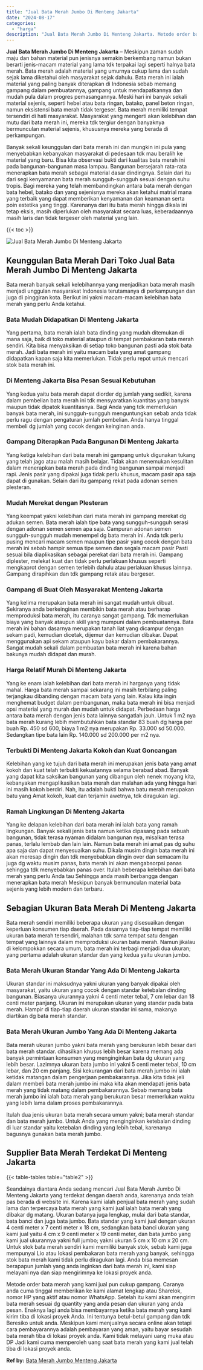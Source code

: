 ```yaml
---
title: "Jual Bata Merah Jumbo Di Menteng Jakarta"
date: "2024-08-17"
categories: 
  - "harga"
description: "Jual Bata Merah Jumbo Di Menteng Jakarta. Metode order bata merah yang kami jual pun cukup gampang. Caranya anda cuma tinggal memberikan ke kami alamat lengk..."
---
```


**Jual Bata Merah Jumbo Di Menteng Jakarta** – Meskipun zaman sudah maju dan bahan material pun jenisnya semakin berkembang namun bukan berarti jenis-macam material yang lama tdk terpakai lagi seperti halnya bata merah. Bata merah adalah material yang umurnya cukup lama dan sudah sejak lama diketahui oleh masyarakat sejak dahulu. Bata merah ini ialah material yang paling banyak diterapkan di Indonesia sebab memang gampang dalam pembuatannya, gampang untuk mendapatkannya dan mudah pula dalam progres pemasangannya. Meski hari ini banyak sekali material sejenis, seperti hebel atau bata ringan, batako, panel beton ringan, namun eksistensi bata merah tidak tergeser. Bata merah memiliki tempat tersendiri di hati masyarakat. Masyarakat yang mengerti akan kelebihan dan mutu dari bata merah ini, mereka tdk tergiur dengan banyaknya bermunculan material sejenis, khususnya mereka yang berada di perkampungan.

Banyak sekali keunggulan dari bata merah ini dan mungkin ini pula yang menyebabkan kebanyakan masyarakat di pedesaan tdk mau beralih ke material yang baru. Bisa kita observasi bukti dari kualitas bata merah ini pada bangunan-bangunan masa lampau. Bangunan bersejarah rata-rata menerapkan bata merah sebagai material dasar dindingnya. Selain dari itu dari segi kenyamanan bata merah sungguh-sungguh sesuai dengan suhu tropis. Bagi mereka yang telah membandingkan antara bata merah dengan bata hebel, batako dan yang sejenisnya mereka akan ketahui matrial mana yang terbaik yang dapat memberikan kenyamanan dan keamanan serta poin estetika yang tinggi. Karenanya dari itu bata merah hingga dikala ini tetap eksis, masih diperlukan oleh masyarakat secara luas, keberadaannya masih laris dan tidak tergeser oleh material yang lain.

{{< toc >}}

![Jual Bata Merah Jumbo Di Menteng Jakarta](/images/jual-bata-merah-03.png)

## Keunggulan Bata Merah Dari Toko Jual Bata Merah Jumbo Di Menteng Jakarta

Bata merah banyak sekali kelebihannya yang menjadikan bata merah masih menjadi unggulan masyarakat Indonesia terutamanya di perkampungan dan juga di pinggiran kota. Berikut ini yakni macam-macam kelebihan bata merah yang perlu Anda ketahui.

### Bata Mudah Didapatkan Di Menteng Jakarta

Yang pertama, bata merah ialah bata dinding yang mudah ditemukan di mana saja, baik di toko material ataupun di tempat pembakaran bata merah sendiri. Kita bisa menyaksikan di setiap toko bangunan pasti ada stok bata merah. Jadi bata merah ini yaitu macam bata yang amat gampang didapatkan kapan saja kita memerlukan. Tidak perlu repot untuk mencari stok bata merah ini.

### Di Menteng Jakarta Bisa Pesan Sesuai Kebutuhan

Yang kedua yaitu bata merah dapat diorder dg jumlah yang sedikit, karena dalam pembelian bata merah ini tdk mensyaratkan kuantitas yang banyak maupun tidak dipatok kuantitasnya. Bagi Anda yang tdk memerlukan banyak bata merah, ini sungguh-sungguh menguntungkan sebab anda tidak perlu ragu dengan pengaturan jumlah pembelian. Anda hanya tinggal membeli dg jumlah yang cocok dengan keinginan anda.

### Gampang Diterapkan Pada Bangunan Di Menteng Jakarta

Yang ketiga kelebihan dari bata merah ini gampang untuk digunakan tukang yang telah jago atau malah masih belajar. Tidak akan menemukan kesulitan dalam menerapkan bata merah pada dinding bangunan sampai menjadi rapi. Jenis pasir yang dipakai juga tidak perlu khusus, macam pasir apa saja dapat di gunakan. Selain dari itu gampang rekat pada adonan semen plesteran.

### Mudah Merekat dengan Plesteran

Yang keempat yakni kelebihan dari mata merah ini gampang merekat dg adukan semen. Bata merah ialah tipe bata yang sungguh-sungguh serasi dengan adonan semen semen apa saja. Campuran adonan semen sungguh-sungguh mudah menempel dg bata merah ini. Anda tdk perlu pusing mencari macam semen maupun tipe pasir yang cocok dengan bata merah ini sebab hampir semua tipe semen dan segala macam pasir Pasti sesuai bila diaplikasikan sebagai perekat dari bata merah ini. Gampang diplester, melekat kuat dan tidak perlu perlakuan khusus seperti mengkaprot dengan semen terlebih dahulu atau perlakuan khusus lainnya. Gampang dirapihkan dan tdk gampang retak atau bergeser.

### Gampang di Buat Oleh Masyarakat Menteng Jakarta

Yang kelima merupakan bata merah ini sangat mudah untuk dibuat. Sekiranya anda berkeinginan membikin bata merah atau berharap memproduksi bata merah, itu caranya sangat gampang. Tdk memerlukan biaya yang banyak ataupun skill yang mumpuni dalam pembuatannya. Bata merah ini bahan dasarnya merupakan tanah liat yang dicampur dengan sekam padi, kemudian dicetak, dijemur dan kemudian dibakar. Dapat menggunakan api sekam ataupun kayu bakar dalam pembakarannya. Sangat mudah sekali dalam pembuatan bata merah ini karena bahan bakunya mudah didapat dan murah.

### Harga Relatif Murah Di Menteng Jakarta

Yang ke enam ialah kelebihan dari bata merah ini harganya yang tidak mahal. Harga bata merah sampai sekarang ini masih terbilang paling terjangkau dibanding dengan macam bata yang lain. Kalau kita ingin menghemat budget dalam pembangunan, maka bata merah ini bisa menjadi opsi material yang murah dan mudah untuk didapat. Perbedaan harga antara bata merah dengan jenis bata lainnya sangatlah jauh. Untuk 1 m2 nya bata merah kurang lebih membutuhkan bata standar 83 buah dg harga per buah Rp. 450 sd 600, biaya 1 m2 nya merupakan Rp. 33.000 sd 50.000. Sedangkan tipe bata lain Rp. 140.000 sd 200.000 per m2 nya.

### Terbukti Di Menteng Jakarta Kokoh dan Kuat Goncangan

Kelebihan yang ke tujuh dari bata merah ini merupakan jenis bata yang amat kokoh dan kuat telah terbukti kekuatannya selama berabad abad. Banyak yang dapat kita saksikan bangunan yang dibangun oleh nenek moyang kita, kebanyakan mengaplikasikan bata merah dan malahan ada yang hingga hari ini masih kokoh berdiri. Nah, itu adalah bukti bahwa batu merah merupakan batu yang Amat kokoh, kuat dan terjamin awetnya, tdk diragukan lagi.

### Ramah Lingkungan Di Menteng Jakarta

Yang ke delapan kelebihan dari bata merah ini ialah bata yang ramah lingkungan. Banyak sekali jenis bata namun ketika dipasang pada sebuah bangunan, tidak terasa nyaman didalam bangunan nya, misalkan terasa panas, terlalu lembab dan lain lain. Namun bata merah ini amat pas dg suhu apa saja dan dapat menyesuaikan suhu. Dikala musim dingin bata merah ini akan meresap dingin dan tdk menyebabkan dingin over dan semacam itu juga dg waktu musim panas, bata merah ini akan mengabsorpsi panas sehingga tdk menyebabkan panas over. Itulah beberapa kelebihan dari bata merah yang perlu Anda tau Sehingga anda masih berbangga dengan menerapkan bata merah Meskipun banyak bermunculan material bata sejenis yang lebih modern dan terbaru.

## Sebagian Ukuran Bata Merah Di Menteng Jakarta

Bata merah sendiri memiliki beberapa ukuran yang disesuaikan dengan keperluan konsumen tiap daerah. Pada dasarnya tiap-tiap tempat memiliki ukuran bata merah tersendiri, malahan tdk sama tempat satu dengan tempat yang lainnya dalam memproduksi ukuran bata merah. Namun jikalau di kelompokkan secara umum, bata merah ini terbagi menjadi dua ukuran; yang pertama adalah ukuran standar dan yang kedua yaitu ukuran jumbo.

### Bata Merah Ukuran Standar Yang Ada Di Menteng Jakarta

Ukuran standar ini maksudnya yakni ukuran yang banyak dipakai oleh masyarakat, yaitu ukuran yang cocok dengan standar ketebalan dinding bangunan. Biasanya ukurannya yakni 4 centi meter tebal, 7 cm lebar dan 18 centi meter panjang. Ukuran ini merupakan ukuran yang standar pada bata merah. Hampir di tiap-tiap daerah ukuran standar ini sama, makanya diartikan dg bata merah standar.

### Bata Merah Ukuran Jumbo Yang Ada Di Menteng Jakarta

Bata merah ukuran jumbo yakni bata merah yang berukuran lebih besar dari bata merah standar. dihasilkan khusus lebih besar karena memang ada banyak permintaan konsumen yang menginginkan bata dg ukuran yang lebih besar. Lazimnya ukuran bata jumbo ini yakni 5 centi meter tebal, 10 cm lebar, dan 20 cm panjang. Sisi kekurangan dari bata merah jumbo ini ialah ketidak matangan dalam pengerjaan pembakarannya. Jika kita tidak jeli dalam membeli bata merah jumbo ini maka kita akan mendapati jenis bata merah yang tidak matang dalam pembakarannya. Sebab memang bata merah jumbo ini ialah bata merah yang berukuran besar memerlukan waktu yang lebih lama dalam proses pembakarannya.

Itulah dua jenis ukuran bata merah secara umum yakni; bata merah standar dan bata merah jumbo. Untuk Anda yang menginginkan ketebalan dinding di luar standar yaitu ketebalan dinding yang lebih tebal, karenanya bagusnya gunakan bata merah jumbo.

## Supplier Bata Merah Terdekat Di Menteng Jakarta

{{< table-tables table="table2" >}}

Seandainya diantara Anda sedang mencari Jual Bata Merah Jumbo Di Menteng Jakarta yang terdekat dengan daerah anda, karenanya anda telah pas berada di website ini. Karena kami ialah penjual bata merah yang sudah lama dan terpercaya bata merah yang kami jual ialah bata merah yang dibakar dg matang. Ukuran batanya juga lengkap, mulai dari bata standar, bata banci dan juga bata jumbo. Bata standar yang kami jual dengan ukuran 4 centi meter x 7 centi meter x 18 cm, sedangkan bata banci ukuran yang kami jual yaitu 4 cm x 9 centi meter x 19 centi meter, dan bata jumbo yang kami jual ukurannya yakni full jumbo; yakni ukuran 5 cm x 10 cm x 20 cm. Untuk stok bata merah sendiri kami memiliki banyak stok, sebab kami juga mempunyai Lio atau lokasi pembakaran bata merah yang banyak, sehingga stok bata merah kami tidak perlu diragukan lagi. Anda bisa memesan berapapun jumlah yang anda inginkan dari bata merah ini, kami siap melayani nya dan siap mengirimnya ke lokasi proyek anda.

Metode order bata merah yang kami jual pun cukup gampang. Caranya anda cuma tinggal memberikan ke kami alamat lengkap atau Sharelok, nomor HP yang aktif atau nomor WhatsApp. Setelah itu kami akan mengirim bata merah sesuai dg quantity yang anda pesan dan ukuran yang anda pesan. Enaknya lagi anda bisa membayarnya ketika bata merah yang kami kirim tiba di lokasi proyek Anda. Ini tentunya betul-betul gampang dan tdk Beresiko untuk anda. Meskipun kami menjualnya secara online akan tetapi cara pembayarannya adalah pembayaran yang aman, yaitu bayar sesudah bata merah tiba di lokasi proyek anda. Kami tidak melayani uang muka atau DP Jadi kami cuma memperoleh uang saat bata merah yang kami jual telah tiba di lokasi proyek anda.

**Ref by:** [Bata Merah Jumbo Menteng Jakarta](https://id.wikipedia.org/wiki/Bata)
